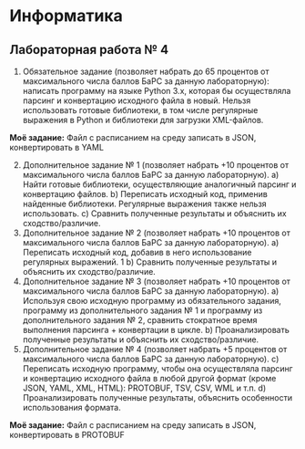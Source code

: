 # Информатика

## Лабораторная работа № 4
1. Обязательное задание (позволяет набрать до 65 процентов от
максимального числа баллов БаРС за данную лабораторную):
написать программу на языке Python 3.x, которая бы осуществляла
парсинг и конвертацию исходного файла в новый.
Нельзя использовать готовые библиотеки, в том числе регулярные
выражения в Python и библиотеки для загрузки XML-файлов.

**Моё задание:**
Файл с расписанием на среду записать в JSON, конвертировать в YAML

2. Дополнительное задание № 1 (позволяет набрать +10 процентов от
максимального числа баллов БаРС за данную лабораторную).
a) Найти готовые библиотеки, осуществляющие аналогичный
парсинг и конвертацию файлов.
b) Переписать
 исходный
 код,
 применив
 найденные
библиотеки. Регулярные выражения также нельзя
использовать.
c) Сравнить полученные результаты и объяснить их
сходство/различие.
3. Дополнительное задание № 2 (позволяет набрать +10 процентов от
максимального числа баллов БаРС за данную лабораторную).
a) Переписать исходный код, добавив в него использование
регулярных выражений.
1
b) Сравнить полученные результаты и объяснить их
сходство/различие.
4. Дополнительное задание № 3 (позволяет набрать +10 процентов от
максимального числа баллов БаРС за данную лабораторную).
a) Используя свою исходную программу из обязательного
задания, программу из дополнительного задания № 1 и
программу из дополнительного задания № 2, сравнить
стократное время выполнения парсинга + конвертации в
цикле.
b) Проанализировать полученные результаты и объяснить их
сходство/различие.
5. Дополнительное задание № 4 (позволяет набрать +5 процентов от
максимального числа баллов БаРС за данную лабораторную).
c) Переписать исходную программу, чтобы она осуществляла
парсинг и конвертацию исходного файла в любой другой
формат (кроме JSON, YAML, XML, HTML): PROTOBUF,
TSV, CSV, WML и т.п.
d) Проанализировать полученные результаты, объяснить
особенности использования формата.

**Моё задание:**
Файл с расписанием на среду записать в JSON, конвертировать в PROTOBUF